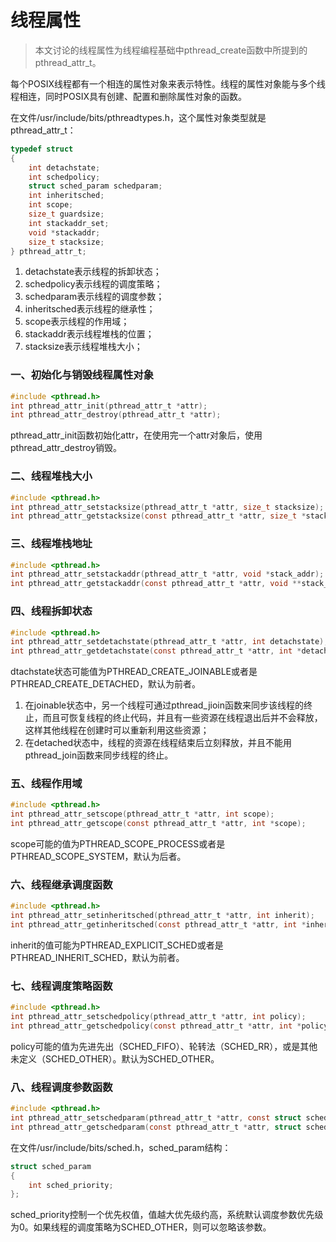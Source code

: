 # 线程属性

> 本文讨论的线程属性为线程编程基础中pthread_create函数中所提到的pthread_attr_t。

每个POSIX线程都有一个相连的属性对象来表示特性。线程的属性对象能与多个线程相连，同时POSIX具有创建、配置和删除属性对象的函数。

在文件/usr/include/bits/pthreadtypes.h，这个属性对象类型就是pthread_attr_t：

``` c
typedef struct
{
    int detachstate;
    int schedpolicy;
    struct sched_param schedparam;
    int inheritsched;
    int scope;
    size_t guardsize;
    int stackaddr_set;
    void *stackaddr;
    size_t stacksize;
} pthread_attr_t;
```

1. detachstate表示线程的拆卸状态；
2. schedpolicy表示线程的调度策略；
3. schedparam表示线程的调度参数；
4. inheritsched表示线程的继承性；
5. scope表示线程的作用域；
6. stackaddr表示线程堆栈的位置；
7. stacksize表示线程堆栈大小；

### 一、初始化与销毁线程属性对象

``` c
#include <pthread.h>
int pthread_attr_init(pthread_attr_t *attr);
int pthread_attr_destroy(pthread_attr_t *attr);
```

pthread_attr_init函数初始化attr，在使用完一个attr对象后，使用pthread_attr_destroy销毁。

### 二、线程堆栈大小

```c
#include <pthread.h>
int pthread_attr_setstacksize(pthread_attr_t *attr, size_t stacksize);
int pthread_attr_getstacksize(const pthread_attr_t *attr, size_t *stacksize);
```

### 三、线程堆栈地址

``` c
#include <pthread.h>
int pthread_attr_setstackaddr(pthread_attr_t *attr, void *stack_addr);
int pthread_attr_getstackaddr(const pthread_attr_t *attr, void **stack_addr);
```

### 四、线程拆卸状态

``` c
#include <pthread.h>
int pthread_attr_setdetachstate(pthread_attr_t *attr, int detachstate);
int pthread_attr_getdetachstate(const pthread_attr_t *attr, int *detachstate);
```

dtachstate状态可能值为PTHREAD_CREATE_JOINABLE或者是PTHREAD_CREATE_DETACHED，默认为前者。

1. 在joinable状态中，另一个线程可通过pthread_jioin函数来同步该线程的终止，而且可恢复线程的终止代码，并且有一些资源在线程退出后并不会释放，这样其他线程在创建时可以重新利用这些资源；
2. 在detached状态中，线程的资源在线程结束后立刻释放，并且不能用pthread_join函数来同步线程的终止。

### 五、线程作用域

``` c
#include <pthread.h>
int pthread_attr_setscope(pthread_attr_t *attr, int scope);
int pthread_attr_getscope(const pthread_attr_t *attr, int *scope);
```

scope可能的值为PTHREAD_SCOPE_PROCESS或者是PTHREAD_SCOPE_SYSTEM，默认为后者。

### 六、线程继承调度函数

``` c
#include <pthread.h>
int pthread_attr_setinheritsched(pthread_attr_t *attr, int inherit);
int pthread_attr_getinheritsched(const pthread_attr_t *attr, int *inherit);
```

inherit的值可能为PTHREAD_EXPLICIT_SCHED或者是PTHREAD_INHERIT_SCHED，默认为前者。

### 七、线程调度策略函数

```c
#include <pthread.h>
int pthread_attr_setschedpolicy(pthread_attr_t *attr, int policy);
int pthread_attr_getschedpolicy(const pthread_attr_t *attr, int *policy);
```

policy可能的值为先进先出（SCHED_FIFO）、轮转法（SCHED_RR），或是其他未定义（SCHED_OTHER）。默认为SCHED_OTHER。

### 八、线程调度参数函数

```c
#include <pthread.h>
int pthread_attr_setschedparam(pthread_attr_t *attr, const struct sched_param *param);
int pthread_attr_getschedparam(const pthread_attr_t *attr, struct sched_param *param);
```

在文件/usr/include/bits/sched.h，sched_param结构：

```c
struct sched_param
{
    int sched_priority;
};
```

sched_priority控制一个优先权值，值越大优先级约高，系统默认调度参数优先级为0。如果线程的调度策略为SCHED_OTHER，则可以忽略该参数。











